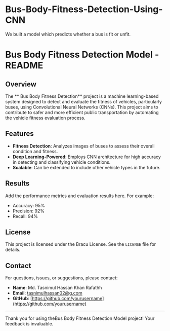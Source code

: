 # Bus-Body-Fitness-Detection-Using-CNN
We built a model which predicts whether a bus is fit or unfit.
# Bus Body Fitness Detection Model - README

## Overview
The ** Bus Body Fitness Detection** project is a machine learning-based system designed to detect and evaluate the fitness of vehicles, particularly buses, using Convolutional Neural Networks (CNNs). This project aims to contribute to safer and more efficient public transportation by automating the vehicle fitness evaluation process.

## Features
- **Fitness Detection**: Analyzes images of buses to assess their overall condition and fitness.
- **Deep Learning-Powered**: Employs CNN architecture for high accuracy in detecting and classifying vehicle conditions.
- **Scalable**: Can be extended to include other vehicle types in the future.

## Results
Add the performance metrics and evaluation results here. For example:
- Accuracy: 95%
- Precision: 92%
- Recall: 94%

## License
This project is licensed under the Bracu License. See the `LICENSE` file for details.

## Contact
For questions, issues, or suggestions, please contact:
- **Name**: Md. Tasnimul Hassan Khan Rafathh
- **Email**: tasnimulhassan02@g.com
- **GitHub**: [https://github.com/yourusername](https://github.com/yourusername)

---
Thank you for using theBus Body Fitness Detection Model project! Your feedback is invaluable.

